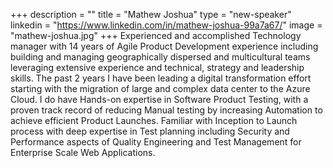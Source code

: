 +++
description = ""
title = "Mathew Joshua"
type = "new-speaker"
linkedin = "https://www.linkedin.com/in/mathew-joshua-99a7a67/"
image = "mathew-joshua.jpg"
+++
Experienced and accomplished Technology manager with 14 years of Agile Product Development experience including building and managing geographically dispersed and multicultural teams leveraging extensive experience and technical, strategy and leadership skills. The past 2 years I have been leading a digital transformation effort starting with the migration of large and complex data center to the Azure Cloud. I do have Hands-on expertise in Software Product Testing, with a proven track record of reducing Manual testing by increasing Automation to achieve efficient Product Launches. Familiar with Inception to Launch process with deep expertise in Test planning including Security and Performance aspects of Quality Engineering and Test Management for Enterprise Scale Web Applications.